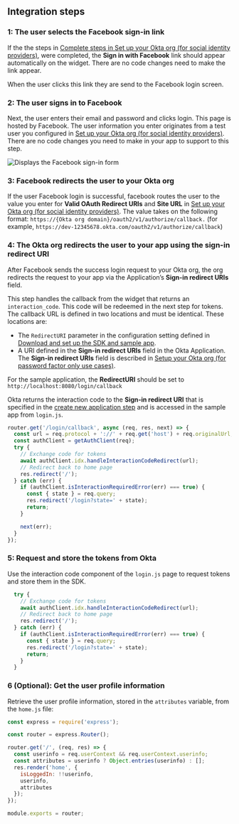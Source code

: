 ## Integration steps

### 1: The user selects the Facebook sign-in link

If the the steps in
[Complete steps in Set up your Okta org (for social identity providers)](/docs/guides/oie-embedded-widget-use-cases/nodejs/oie-embedded-widget-use-case-sign-in-soc-idp/#step-2-complete-steps-in-set-up-your-okta-org-for-social-identity-providers),
were completed, the **Sign in with Facebook** link should
appear automatically on the widget. There are no code changes
need to make the link appear.

When the user clicks this link they are send to the Facebook login screen.

### 2: The user signs in to Facebook

Next, the user enters their email and password and clicks login.
This page is hosted by Facebook. The user information you enter originates
from  a test user you configured in
[Set up your Okta org (for social identity providers)](/docs/guides/oie-embedded-common-org-setup/nodejs/main/#set-up-your-okta-org-for-social-identity-providers). There are no code changes
you need to make in your app to support to this step.

<div class="common-image-format">

![Displays the Facebook sign-in form](/img/oie-embedded-sdk/oie-embedded-sdk-use-case-social-sign-in-fb-login.png)

</div>

### 3: Facebook redirects the user to your Okta org

If the user Facebook login is successful, facebook routes the user to the value you enter for **Valid OAuth Redirect URIs** and **Site URL** in
[Set up your Okta org (for social identity providers)](/docs/guides/oie-embedded-common-org-setup/nodejs/main/#set-up-your-okta-org-for-social-identity-providers).
The value takes on the following format:  `https://{Okta org domain}/oauth2/v1/authorize/callback.` (for example, `https://dev-12345678.okta.com/oauth2/v1/authorize/callback`)

### 4: The Okta org redirects the user to your app using the sign-in redirect URI

After Facebook sends the success login request to your Okta org, the org
redirects the request to your app via the Application’s
**Sign-in redirect URIs** field.

This step handles the callback from the widget that
returns an `interaction_code`. This code will be redeemed in the
next step for tokens. The callback URL is defined in two locations
and must be identical. These locations are:

* The `RedirectURI` parameter in the configuration setting defined in
   [Download and set up the SDK and sample app](/docs/guides/oie-embedded-common-download-setup-app/nodejs/main/).
* A URI defined in the **Sign-in redirect URIs** field in the Okta
   Application. The **Sign-in redirect URIs** field is described in
   [Setup your Okta org (for password factor only use cases)](/docs/guides/oie-embedded-common-org-setup/nodejs/main/#set-up-your-okta-org-for-password-factor-only-use-cases).

For the sample application, the **RedirectURI** should be set to `http://localhost:8080/login/callback`

Okta returns the interaction code to the **Sign-in redirect URI** that is specified in the [create new application step](/docs/guides/oie-embedded-common-org-setup/nodejs/main/#create-a-new-application) and is accessed in the sample app from `login.js`.

```JavaScript
router.get('/login/callback', async (req, res, next) => {
  const url = req.protocol + '://' + req.get('host') + req.originalUrl;
  const authClient = getAuthClient(req);
  try {
    // Exchange code for tokens
    await authClient.idx.handleInteractionCodeRedirect(url);
    // Redirect back to home page
    res.redirect('/');
  } catch (err) {
    if (authClient.isInteractionRequiredError(err) === true) {
      const { state } = req.query;
      res.redirect('/login?state=' + state);
      return;
    }

    next(err);
  }
});
```

### 5: Request and store the tokens from Okta

Use the interaction code component of the `login.js` page to request tokens and store them in the SDK.

```JavaScript
  try {
    // Exchange code for tokens
    await authClient.idx.handleInteractionCodeRedirect(url);
    // Redirect back to home page
    res.redirect('/');
  } catch (err) {
    if (authClient.isInteractionRequiredError(err) === true) {
      const { state } = req.query;
      res.redirect('/login?state=' + state);
      return;
    }
  }
```

### 6 (Optional): Get the user profile information

Retrieve the user profile information, stored in the `attributes` variable, from the `home.js` file:

```JavaScript
const express = require('express');

const router = express.Router();

router.get('/', (req, res) => {
  const userinfo = req.userContext && req.userContext.userinfo;
  const attributes = userinfo ? Object.entries(userinfo) : [];
  res.render('home', {
    isLoggedIn: !!userinfo,
    userinfo,
    attributes
  });
});

module.exports = router;
```
